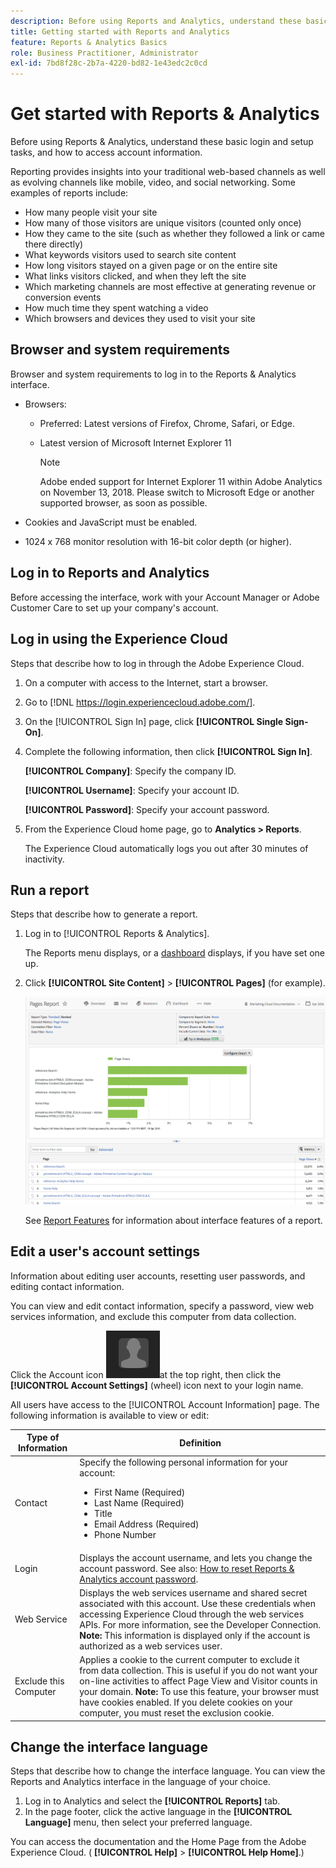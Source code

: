 ```yaml
---
description: Before using Reports and Analytics, understand these basic login and setup tasks, and how to access account information.
title: Getting started with Reports and Analytics
feature: Reports & Analytics Basics
role: Business Practitioner, Administrator
exl-id: 7bd8f28c-2b7a-4220-bd82-1e43edc2c0cd
---
```

# Get started with Reports & Analytics

Before using Reports & Analytics, understand these basic login and setup tasks, and how to access account information.

Reporting provides insights into your traditional web-based channels as well as evolving channels like mobile, video, and social networking. Some examples of reports include:

* How many people visit your site 
* How many of those visitors are unique visitors (counted only once) 
* How they came to the site (such as whether they followed a link or came there directly) 
* What keywords visitors used to search site content 
* How long visitors stayed on a given page or on the entire site 
* What links visitors clicked, and when they left the site 
* Which marketing channels are most effective at generating revenue or conversion events 
* How much time they spent watching a video 
* Which browsers and devices they used to visit your site

## Browser and system requirements

Browser and system requirements to log in to the Reports & Analytics interface.

* Browsers:

    * Preferred: Latest versions of Firefox, Chrome, Safari, or Edge.
    * Latest version of Microsoft Internet Explorer 11
    
      >[!NOTE]
      >
      >Adobe ended support for Internet Explorer 11 within Adobe Analytics on November 13, 2018. Please switch to Microsoft Edge or another supported browser, as soon as possible.

* Cookies and JavaScript must be enabled.
* 1024 x 768 monitor resolution with 16-bit color depth (or higher).

## Log in to Reports and Analytics

Before accessing the interface, work with your Account Manager or Adobe Customer Care to set up your company's account.

## Log in using the Experience Cloud

Steps that describe how to log in through the Adobe Experience Cloud.

1. On a computer with access to the Internet, start a browser.
1. Go to [!DNL https://login.experiencecloud.adobe.com/].
1. On the [!UICONTROL Sign In] page, click **[!UICONTROL Single Sign-On]**.
1. Complete the following information, then click **[!UICONTROL Sign In]**.

   **[!UICONTROL Company]**: Specify the company ID.

   **[!UICONTROL Username]**: Specify your account ID.

   **[!UICONTROL Password]**: Specify your account password.
1. From the Experience Cloud home page, go to **Analytics > Reports**.

   The Experience Cloud automatically logs you out after 30 minutes of inactivity.

## Run a report

Steps that describe how to generate a report.

1. Log in to [!UICONTROL Reports & Analytics].

   The Reports menu displays, or a [dashboard](/help/analyze/reports-analytics/dashboard.md) displays, if you have set one up.

1. Click **[!UICONTROL Site Content]** > **[!UICONTROL Pages]** (for example).

   ![](assets/pages_report.png)

   See [Report Features](/help/analyze/reports-analytics/overview/report-overview.md) for information about interface features of a report.

## Edit a user's account settings

Information about editing user accounts, resetting user passwords, and editing contact information.

You can view and edit contact information, specify a password, view web services information, and exclude this computer from data collection.

Click the Account icon ![](assets/account.png)at the top right, then click the **[!UICONTROL Account Settings]** (wheel) icon next to your login name.

All users have access to the [!UICONTROL Account Information] page. The following information is available to view or edit: 

| Type of Information | Definition |
| --- | --- |
| Contact | Specify the following personal information for your account:<ul><li>First Name (Required)</li><li>Last Name (Required)</li><li>Title</li><li>Email Address (Required)</li><li>Phone Number</li></ul> |
| Login | Displays the account username, and lets you change the account password. See also: [How to reset Reports & Analytics account password](https://experienceleague.adobe.com/docs/analytics/technotes/troubleshoot-login.html?lang=en). |
| Web Service | Displays the web services username and shared secret associated with this account. Use these credentials when accessing Experience Cloud through the web services APIs. For more information, see the  Developer Connection. **Note:** This information is displayed only if the account is authorized as a web services user. |
| Exclude this Computer | Applies a cookie to the current computer to exclude it from data collection. This is useful if you do not want your on-line activities to affect Page View and Visitor counts in your domain. **Note:** To use this feature, your browser must have cookies enabled. If you delete cookies on your computer, you must reset the exclusion cookie. |

## Change the interface language

Steps that describe how to change the interface language. You can view the Reports and Analytics interface in the language of your choice.

1. Log in to Analytics and select the **[!UICONTROL Reports]** tab.
1. In the page footer, click the active language in the **[!UICONTROL Language]** menu, then select your preferred language.

You can access the documentation and the Home Page from the Adobe Experience Cloud. ( **[!UICONTROL Help]** > **[!UICONTROL Help Home]**.)
